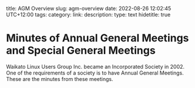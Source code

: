 title: AGM Overview
slug: agm-overview
date: 2022-08-26 12:02:45 UTC+12:00
tags: 
category: 
link: 
description: 
type: text
hidetitle: true

# Minutes of Annual General Meetings and Special General Meetings

Waikato Linux Users Group Inc. became an Incorporated Society in 2002. One of the requirements of a society is to have Annual General Meetings. These are the minutes from these meetings.

